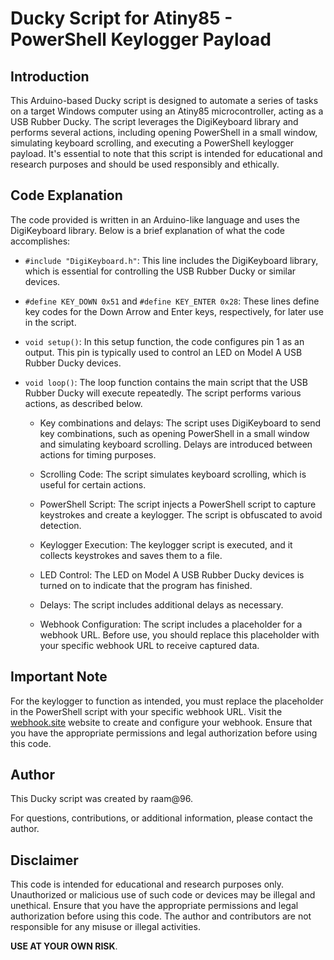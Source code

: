 # Ducky Script for Atiny85 - PowerShell Keylogger Payload

## Introduction
This Arduino-based Ducky script is designed to automate a series of tasks on a target Windows computer using an Atiny85 microcontroller, acting as a USB Rubber Ducky. The script leverages the DigiKeyboard library and performs several actions, including opening PowerShell in a small window, simulating keyboard scrolling, and executing a PowerShell keylogger payload. It's essential to note that this script is intended for educational and research purposes and should be used responsibly and ethically.

## Code Explanation
The code provided is written in an Arduino-like language and uses the DigiKeyboard library. Below is a brief explanation of what the code accomplishes:

- `#include "DigiKeyboard.h"`: This line includes the DigiKeyboard library, which is essential for controlling the USB Rubber Ducky or similar devices.

- `#define KEY_DOWN 0x51` and `#define KEY_ENTER 0x28`: These lines define key codes for the Down Arrow and Enter keys, respectively, for later use in the script.

- `void setup()`: In this setup function, the code configures pin 1 as an output. This pin is typically used to control an LED on Model A USB Rubber Ducky devices.

- `void loop()`: The loop function contains the main script that the USB Rubber Ducky will execute repeatedly. The script performs various actions, as described below.

  - Key combinations and delays: The script uses DigiKeyboard to send key combinations, such as opening PowerShell in a small window and simulating keyboard scrolling. Delays are introduced between actions for timing purposes.

  - Scrolling Code: The script simulates keyboard scrolling, which is useful for certain actions.

  - PowerShell Script: The script injects a PowerShell script to capture keystrokes and create a keylogger. The script is obfuscated to avoid detection.

  - Keylogger Execution: The keylogger script is executed, and it collects keystrokes and saves them to a file.

  - LED Control: The LED on Model A USB Rubber Ducky devices is turned on to indicate that the program has finished.

  - Delays: The script includes additional delays as necessary.

  - Webhook Configuration: The script includes a placeholder for a webhook URL. Before use, you should replace this placeholder with your specific webhook URL to receive captured data.

## Important Note
For the keylogger to function as intended, you must replace the placeholder in the PowerShell script with your specific webhook URL. Visit the [webhook.site](https://webhook.site/) website to create and configure your webhook. Ensure that you have the appropriate permissions and legal authorization before using this code.

## Author
This Ducky script was created by raam@96.

For questions, contributions, or additional information, please contact the author.

## Disclaimer
This code is intended for educational and research purposes only. Unauthorized or malicious use of such code or devices may be illegal and unethical. Ensure that you have the appropriate permissions and legal authorization before using this code. The author and contributors are not responsible for any misuse or illegal activities.

**USE AT YOUR OWN RISK**.
